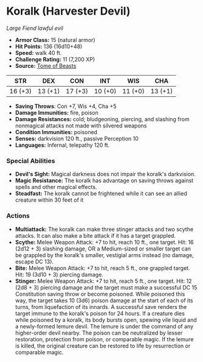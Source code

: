 # Koralk (Harvester Devil)

*Large* *Fiend* *lawful evil*

- **Armor Class:** 15 (natural armor)
- **Hit Points:** 136 (16d10+48)
- **Speed:** walk 40 ft.
- **Challenge Rating:** 11 (7,200 XP)
- **Source:** [Tome of Beasts](https://koboldpress.com/kpstore/product/tome-of-beasts-for-5th-edition-print/)

| STR | DEX | CON | INT | WIS | CHA |
| --- | --- | --- | --- | --- | --- |
| 16 (+3) | 13 (+1) | 17 (+3) | 10 (+0) | 11 (+0) | 13 (+1) |

- **Saving Throws**: Con +7, Wis +4, Cha +5
- **Damage Immunities:** fire, poison
- **Damage Resistances:** cold; bludgeoning, piercing, and slashing from nonmagical attacks not made with silvered weapons
- **Condition Immunities:** poisoned
- **Senses:** darkvision 120 ft., passive Perception 10
- **Languages:** Infernal, telepathy 120 ft.
### Special Abilities
- **Devil's Sight:** Magical darkness does not impair the koralk's darkvision.
- **Magic Resistance:** The koralk has advantage on saving throws against spells and other magical effects.
- **Steadfast:** The koralk cannot be frightened while it can see an allied creature within 30 feet of it
### Actions
- **Multiattack:** The koralk can make three stinger attacks and two scythe attacks. It can also make a bite attack if it has a target grappled.
- **Scythe:** Melee Weapon Attack: +7 to hit, reach 10 ft., one target. Hit: 16 (2d12 + 3) slashing damage, OR a Medium-sized or smaller target can be grappled by the koralk's smaller, vestigial arms instead (no damage, escape DC 13).
- **Bite:** Melee Weapon Attack: +7 to hit, reach 5 ft., one grappled target. Hit: 19 (3d10 + 3) piercing damage.
- **Stinger:** Melee Weapon Attack: +7 to hit, reach 5 ft., one target. Hit: 12 (2d8 + 3) piercing damage and the target must make a successful DC 15 Constitution saving throw or become poisoned. While poisoned this way, the target takes 10 (3d6) poison damage at the start of each of its turns, from liquefaction of its innards. A successful save renders the target immune to the koralk's poison for 24 hours. If a creature dies while poisoned by a koralk, its body bursts open, spewing vile liquid and a newly-formed lemure devil. The lemure is under the command of any higher-order devil nearby. The poison can be neutralized by lesser restoration, protection from poison, or comparable magic. If the lemure is killed, the original creature can be restored to life by resurrection or comparable magic.
